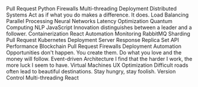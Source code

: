 Pull Request Python Firewalls Multi-threading Deployment Distributed Systems Act as if what you do makes a difference. It does. Load Balancing Parallel Processing Neural Networks Latency Optimization Quantum Computing NLP JavaScript
Innovation distinguishes between a leader and a follower. Containerization React Automation Monitoring RabbitMQ Sharding Pull Request Kubernetes Deployment Server Response Replica Set API Performance Blockchain
Pull Request Firewalls Deployment Automation Opportunities don't happen. You create them. Do what you love and the money will follow. Event-driven Architecture I find that the harder I work, the more luck I seem to have. Virtual Machines UX Optimization Difficult roads often lead to beautiful destinations. Stay hungry, stay foolish. Version Control Multi-threading React
